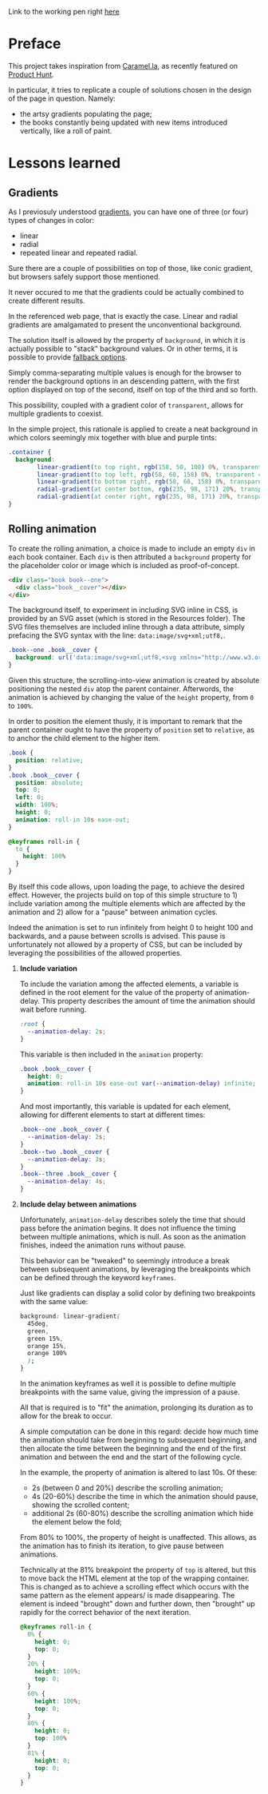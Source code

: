Link to the working pen right [here](https://codepen.io/borntofrappe/full/VXMVxK/)

# Preface 

This project takes inspiration from [Caramel.la](https://caramel.la/), as recently featured on [Product Hunt](https://www.producthunt.com/).

In particular, it tries to replicate a couple of solutions chosen in the design of the page in question. Namely:

- the artsy gradients populating the page;
- the books constantly being updated with new items introduced vertically, like a roll of paint.

# Lessons learned

## Gradients

As I previosuly understood [gradients](https://css-tricks.com/css3-gradients/), you can have one of three (or four) types of changes in color:

- linear
- radial
- repeated linear and repeated radial.

Sure there are a couple of possibilities on top of those, like conic gradient, but browsers safely support those mentioned.

It never occured to me that the gradients could be actually combined to create different results. 

In the referenced web page, that is exactly the case.
Linear and radial gradients are amalgamated to present the unconventional background.

The solution itself is allowed by the property of `background`, in which it is actually possible to "stack" background values. 
Or in other terms, it is possible to provide [fallback options](https://css-tricks.com/css-basics-using-multiple-backgrounds/). 

Simply comma-separating multiple values is enough for the browser to render the background options in an descending pattern, 
with the first option displayed on top of the second, itself on top of the third and so forth.

This possibility, coupled with a gradient color of `transparent`, allows for multiple gradients to coexist.

In the simple project, this rationale is applied to create a neat background in which colors seemingly mix together with blue and purple tints:

```CSS
.container {
  background: 
        linear-gradient(to top right, rgb(158, 50, 108) 0%, transparent 60%), 
        linear-gradient(to top left, rgb(58, 68, 158) 0%, transparent 40%), 
        linear-gradient(to bottom right, rgb(58, 68, 158) 0%, transparent 40%), 
        radial-gradient(at center bottom, rgb(235, 98, 171) 20%, transparent 70%), 
        radial-gradient(at center right, rgb(235, 98, 171) 20%, transparent 90%);
}
```

## Rolling animation

To create the rolling animation, a choice is made to include an empty `div` in each book container. Each `div` is then attributed a `background` property for the placeholder color or image which is included as proof-of-concept. 

```HTML
<div class="book book--one">
  <div class="book__cover"></div>
</div>
```

The background itself, to experiment in including SVG inline in CSS, is provided by an SVG asset (which is stored in the Resources folder). The SVG files themselves are included inline through a data attribute, simply prefacing the SVG syntax with the line: `data:image/svg+xml;utf8,`. 

```CSS
.book--one .book__cover {
  background: url('data:image/svg+xml;utf8,<svg xmlns="http://www.w3.org/2000/svg" width="200" height="250" viewBox="0 0 52.917 66.146"><path fill="#e94e3e" d="M0 0h52.917v66.146H0z"/><g fill="none" stroke="#d4e0e5" stroke-width=".265"><path d="M20.41 27.527c.304-.275.52.273.457.504-.171.625-.986.687-1.464.41-.856-.498-.9-1.681-.362-2.426.789-1.093 2.384-1.12 3.386-.315 1.335 1.073 1.342 3.091.267 4.347-1.352 1.58-3.8 1.567-5.307.22-1.826-1.63-1.792-4.509-.173-6.268 1.907-2.073 5.219-2.017 7.228-.126 2.32 2.184 2.244 5.93.08 8.19-2.46 2.567-6.641 2.47-9.151.031-2.815-2.735-2.696-7.351.016-10.11 3.01-3.064 8.063-2.923 11.071.062"/><path d="M31.939 15.999c-.275.303.273.52.504.456.625-.171.687-.986.41-1.464-.498-.855-1.681-.9-2.426-.362-1.093.789-1.12 2.384-.315 3.386 1.073 1.335 3.091 1.342 4.347.267 1.58-1.352 1.566-3.8.22-5.307-1.63-1.826-4.509-1.792-6.268-.173-2.073 1.907-2.017 5.219-.126 7.228 2.184 2.32 5.93 2.244 8.19.08 2.567-2.46 2.47-6.641.031-9.15-2.735-2.816-7.351-2.697-10.11.015-3.064 3.01-2.923 8.063.062 11.071"/><path d="M20.978 28.094c.274-.303-.273-.52-.504-.457-.626.172-.688.987-.41 1.465.497.855 1.68.9 2.426.362 1.093-.79 1.12-2.384.315-3.386-1.073-1.335-3.091-1.342-4.347-.268-1.58 1.353-1.567 3.8-.22 5.308 1.63 1.826 4.509 1.792 6.267.173 2.073-1.907 2.018-5.22.126-7.229-2.183-2.32-5.93-2.243-8.189-.079-2.568 2.46-2.47 6.641-.032 9.15 2.736 2.816 7.352 2.697 10.111-.015 3.064-3.01 2.923-8.063-.063-11.072"/><path d="M32.506 16.566c-.303.274-.52-.273-.457-.504.172-.626.987-.688 1.465-.41.855.497.9 1.68.362 2.426-.79 1.093-2.384 1.12-3.386.315-1.335-1.073-1.342-3.091-.268-4.347 1.353-1.58 3.8-1.567 5.308-.22 1.826 1.63 1.791 4.509.173 6.267-1.907 2.073-5.22 2.018-7.229.126-2.32-2.183-2.243-5.93-.079-8.189 2.46-2.568 6.641-2.47 9.15-.032 2.816 2.736 2.697 7.352-.015 10.111-3.01 3.064-8.063 2.923-11.072-.063"/><path d="M20.978 15.999c.274.303-.273.52-.504.456-.626-.171-.688-.986-.41-1.464.497-.855 1.68-.9 2.426-.362 1.093.789 1.12 2.384.315 3.386-1.073 1.335-3.091 1.342-4.347.267-1.58-1.352-1.567-3.8-.22-5.307 1.63-1.826 4.509-1.792 6.267-.173 2.073 1.907 2.018 5.219.126 7.228-2.183 2.32-5.93 2.244-8.189.08-2.568-2.46-2.47-6.641-.032-9.15 2.736-2.816 7.352-2.697 10.111.015 3.064 3.01 2.923 8.063-.063 11.071"/><path d="M32.506 27.527c-.303-.275-.52.273-.457.504.172.625.987.687 1.465.41.855-.497.9-1.681.362-2.426-.79-1.093-2.384-1.12-3.386-.315-1.335 1.073-1.342 3.091-.268 4.347 1.353 1.58 3.8 1.567 5.308.22 1.826-1.63 1.791-4.509.173-6.268-1.907-2.073-5.22-2.017-7.229-.126-2.32 2.184-2.243 5.93-.079 8.19 2.46 2.567 6.641 2.47 9.15.031 2.816-2.735 2.697-7.351-.015-10.11-3.01-3.064-8.063-2.923-11.072.062M20.41 16.566c.304.275.52-.273.457-.504-.171-.626-.986-.688-1.464-.41-.856.497-.9 1.68-.362 2.426.789 1.093 2.384 1.12 3.386.315 1.335-1.073 1.342-3.091.267-4.347-1.352-1.58-3.8-1.567-5.307-.22-1.826 1.63-1.792 4.509-.173 6.267 1.907 2.073 5.219 2.018 7.228.126 2.32-2.183 2.244-5.93.08-8.189-2.46-2.568-6.641-2.47-9.151-.032-2.815 2.736-2.696 7.352.016 10.111 3.01 3.064 8.063 2.923 11.071-.063"/><path d="M31.939 28.094c-.275-.303.273-.52.504-.457.625.172.687.987.41 1.465-.498.855-1.681.9-2.426.362-1.093-.79-1.12-2.384-.315-3.386 1.073-1.335 3.091-1.342 4.347-.268 1.58 1.353 1.566 3.8.22 5.308-1.63 1.826-4.509 1.792-6.268.173-2.073-1.907-2.017-5.22-.126-7.229 2.184-2.32 5.93-2.243 8.19-.079 2.567 2.46 2.47 6.641.031 9.15-2.735 2.816-7.351 2.697-10.11-.015-3.064-3.01-2.923-8.063.062-11.072"/></g><text style="line-height:1.25" x="26.717" y="278.558" font-weight="400" font-size="10.583" font-family="sans-serif" letter-spacing="0" word-spacing="0" stroke-width=".265" transform="translate(0 -230.854)"><tspan x="26.717" y="278.558" style="text-align:center" text-anchor="middle" fill="#d4e0e5">Blink</tspan><tspan x="26.717" y="291.788" style="text-align:center" text-anchor="middle" fill="#d4e0e5">Twice</tspan></text></svg>');
}
```

Given this structure, the scrolling-into-view animation is created by absolute positioning the nested `div` atop the parent container. Afterwords, the animation is achieved by changing the value of the `height` property, from `0` to `100%`. 

In order to position the element thusly, it is important to remark that the parent container ought to have the property of `position` set to `relative`, as to anchor the child element to the higher item.

```CSS
.book {
  position: relative;
}
.book .book__cover {
  position: absolute;
  top: 0;
  left: 0;
  width: 100%;
  height: 0;
  animation: roll-in 10s ease-out;
}

@keyframes roll-in {
  to {
    height: 100%
  }
}
```

By itself this code allows, upon loading the page, to achieve the desired effect. However, the projects build on top of this simple structure to 1) include variation among the multiple elements which are affected by the animation and 2) allow for a "pause" between animation cycles.

Indeed the animation is set to run infinitely from height 0 to height 100 and backwards, and a pause between scrolls is advised. This pause is unfortunately not allowed by a property of CSS, but can be included by leveraging the possibilities of the allowed properties.

1. **Include variation**

    To include the variation among the affected elements, a variable is defined in the root element for the value of the property of animation-delay. This property describes the amount of time the animation should wait before running.

    ```CSS
    :root {
      --animation-delay: 2s;
    }
    ```

    This variable is then included in the `animation` property:

    ```CSS
    .book .book__cover {
      height: 0;
      animation: roll-in 10s ease-out var(--animation-delay) infinite;
    }
    ```

    And most importantly, this variable is updated for each element, allowing for different elements to start at different times:

    ```CSS
    .book--one .book__cover {
      --animation-delay: 2s;
    }
    .book--two .book__cover {
      --animation-delay: 3s;
    }
    .book--three .book__cover {
      --animation-delay: 4s;
    }
    ```

1. **Include delay between animations**

    Unfortunately, `animation-delay` describes solely the time that should pass before the animation begins. It does not influence the timing between multiple animations, which is null. As soon as the animation finishes, indeed the animation runs without pause.

    This behavior can be "tweaked" to seemingly introduce a break between subsequent animations, by leveraging the breakpoints which can be defined through the keyword `keyframes`.

    Just like gradients can display a solid color by defining two breakpoints with the same value:

    ```CSS
    background: linear-gradient(
      45deg,
      green,
      green 15%,
      orange 15%,
      orange 100%    
      );
    }
    ```

    In the animation keyframes as well it is possible to define multiple breakpoints with the same value, giving the impression of a pause.

    All that is required is to "fit" the animation, prolonging its duration as to allow for the break to occur. 
    
    A simple computation can be done in this regard: decide how much time the animation should take from beginning to subsequent beginning, and then allocate the time between the beginning and the end of the first animation and between the end and the start of the following cycle.

    In the example, the property of animation is altered to last 10s. Of these:
    
    - 2s (between 0 and 20%) describe the scrolling animation;
    - 4s (20-60%) describe the time in which the animation should pause, showing the scrolled content;
    - additional 2s (60-80%) describe the scrolling animation which hide the element below the fold;

    From 80% to 100%, the property of height is unaffected. This allows, as the animation has to finish its iteration, to give pause between animations. 

    Technically at the 81% breakpoint the property of `top` is altered, but this to move back the HTML element at the top of the wrapping container. This is changed as to achieve a scrolling effect which occurs with the same pattern as the element appears/ is made disappearing. The element is indeed "brought" down and further down, then "brought" up rapidly for the correct behavior of the next iteration.

    ```CSS
    @keyframes roll-in {
      0% {
        height: 0;
        top: 0;
      }
      20% {
        height: 100%;
        top: 0;
      }
      60% {
        height: 100%;
        top: 0;
      }
      80% {
        height: 0;
        top: 100%
      }
      81% {
        height: 0;
        top: 0;
      }
    }
    ``` 
